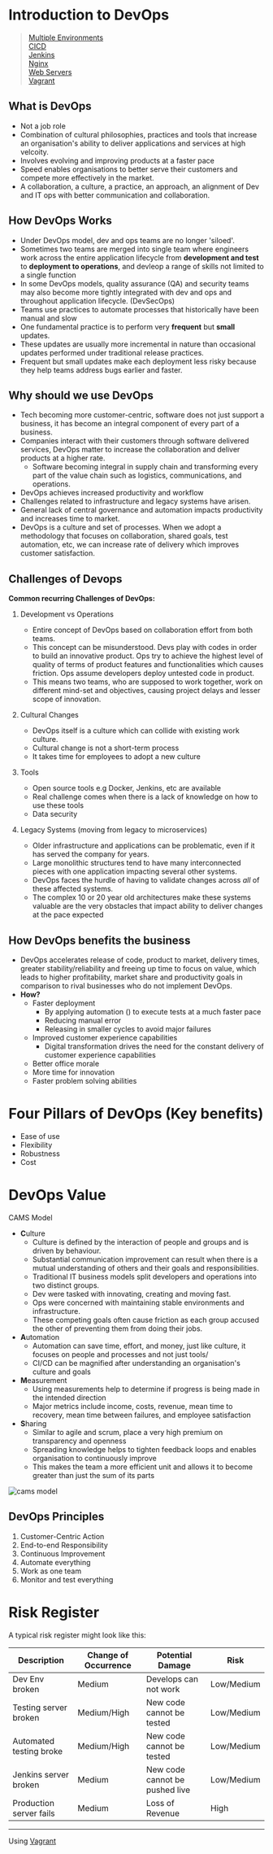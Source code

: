 # Introduction to DevOps

> [Multiple Environments](multiple_environments.md)\
> [CICD](../Week8_CICD/README.md)\
> [Jenkins](../Week8_CICD/jenkins_intro.md)\
> [Nginx](../Week7_VM/learningNGINX.md)\
> [Web Servers](../Week7_VM/webservers.md)\
> [Vagrant](../Week7_VM/README.md)

## What is DevOps 
- Not a job role 
- Combination of cultural philosophies, practices and tools that increase an organisation's ability to deliver applications and services at high velcoity.
- Involves evolving and improving products at a faster pace 
- Speed enables organisations to better serve their customers and compete more effectively in the market.
- A collaboration, a culture, a practice, an approach, an alignment of Dev and IT ops with better communication and collaboration. 

## How DevOps Works
- Under DevOps model, dev and ops teams are no longer 'siloed'.
- Sometimes two teams are merged into single team where engineers work across the entire application lifecycle from **development and test** to **deployment to operations**, and devleop a range of skills not limited to a single function
- In some DevOps models, quality assurance (QA) and security teams may also become more tightly integrated with dev and ops and throughout application lifecycle. (DevSecOps)
- Teams use practices to automate processes that historically have been manual and slow
- One fundamental practice is to perform very **frequent** but **small** updates.
- These updates are usually more incremental in nature than occasional updates performed under traditional release practices. 
- Frequent but small updates make each deployment less risky because they help teams address bugs earlier and faster.

## Why should we use DevOps
- Tech becoming more customer-centric, software does not just support a business, it has become an integral component of every part of a business.
- Companies interact with their customers through software delivered services, DevOps matter to increase the collaboration and deliver products at a higher rate.
    - Software becoming integral in supply chain and transforming every part of the value chain such as logistics, communications, and operations.
- DevOps achieves increased productivity and workflow
- Challenges related to infrastructure and legacy systems have arisen. 
- General lack of central governance and automation impacts productivity and increases time to market. 
- DevOps is a culture and set of processes. When we adopt a methodology that focuses on collaboration, shared goals, test automation, etc, we can increase rate of delivery which improves customer satisfaction.

## Challenges of Devops

**Common recurring Challenges of DevOps:**
1. Development vs Operations 
    - Entire concept of DevOps based on collaboration effort from both teams.
    - This concept can be misunderstood. Devs play with codes in order to build an innovative product. Ops try to achieve the highest level of quality of terms of product features and functionalities which causes friction. Ops assume developers deploy untested code in product. 
    - This means two teams, who are supposed to work together, work on different mind-set and objectives, causing project delays and lesser scope of innovation.

2. Cultural Changes
    - DevOps itself is a culture which can collide with existing work culture. 
    - Cultural change is not a short-term process
    - It takes time for employees to adopt a new culture 
    
3. Tools
    - Open source tools e.g Docker, Jenkins, etc are available 
    - Real challenge comes when there is a lack of knowledge on how to use these tools
    - Data security 

4. Legacy Systems (moving from legacy to microservices)
    - Older infrastructure and applications can be problematic, even if it has served the company for years.
    - Large monolithic structures tend to have many interconnected pieces with one application impacting several other systems.
    - DevOps faces the hurdle of having to validate changes across *all* of these affected systems.
    - The complex 10 or 20 year old architectures make these systems valuable are the very obstacles that impact ability to deliver changes at the pace expected
    
## How DevOps benefits the business 
- DevOps accelerates release of code, product to market, delivery times, greater stability/reliability and freeing up time to focus on value, which leads to higher profitability, market share and productivity goals in comparison to rival businesses who do not implement DevOps.
- **How?**
    - Faster deployment
        - By applying automation () to execute tests at a much faster pace
        - Reducing manual error
        - Releasing in smaller cycles to avoid major failures
    - Improved customer experience capabilities
        - Digital transformation drives the need for the constant delivery of customer experience capabilities 
    - Better office morale
    - More time for innovation
    - Faster problem solving abilities
    
# Four Pillars of DevOps (Key benefits)
- Ease of use
- Flexibility 
- Robustness
- Cost

# DevOps Value 
CAMS Model
- **C**ulture
    - Culture is defined by the interaction of people and groups and is driven by behaviour. 
    - Substantial communication improvement can result when there is a mutual understanding of others and their goals and responsibilities. 
    - Traditional IT business models split developers and operations into two distinct groups.
    - Dev were tasked with innovating, creating and moving fast.
    - Ops were concerned with maintaining stable environments and infrastructure. 
    - These competing goals often cause friction as each group accused the other of preventing them from doing their jobs.
- **A**utomation
    - Automation can save time, effort, and money, just like culture, it focuses on people and processes and not just tools/
    - CI/CD can be magnified after understanding an organisation's culture and goals
- **M**easurement
    - Using measurements help to determine if progress is being made in the intended direction
    - Major metrics include income, costs, revenue, mean time to recovery, mean time between failures, and employee satisfaction
- **S**haring
    - Similar to agile and scrum, place a very high premium on transparency and openness
    - Spreading knowledge helps to tighten feedback loops and enables organisation to continuously improve
    - This makes the team a more efficient unit and allows it to become greater than just the sum of its parts

<img src="https://shadow-soft.com/wp-content/uploads/2017/07/implementing-devops.png" alt='cams model'>

## DevOps Principles
1. Customer-Centric Action
2. End-to-end Responsibility
3. Continuous Improvement
4. Automate everything
5. Work as one team
6. Monitor and test everything

# Risk Register
A typical risk register might look like this:

**Description**|**Change of Occurrence**|**Potential Damage**|**Risk**
-----|------|-----|-----
Dev Env broken| Medium|Develops can not work|Low/Medium
Testing server broken| Medium/High| New code cannot be tested| Low/Medium
Automated testing broke|Medium/High| New code cannot be tested| Low/Medium
Jenkins server broken|Medium|New code cannot be pushed live|Low/Medium
Production server fails|Medium|Loss of Revenue|High 

---

Using [Vagrant](https://github.com/naistangz/Technical_Training/tree/master/docs/Week7_VM)


